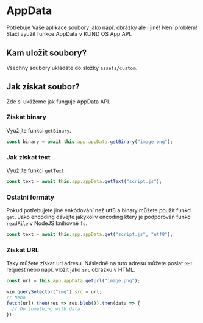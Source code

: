 # AppData

Potřebuje Vaše aplikace soubory jako např. obrázky ale i jiné! Není problém! Stačí využít funkce AppData v KLIND OS App API.

## Kam uložit soubory?

Všechny soubory ukládáte do složky `assets/custom`.

## Jak získat soubor?

Zde si ukážeme jak funguje AppData API.

### Získat binary

Využijte funkci `getBinary`.

```javascript
const binary = await this.app.appData.getBinary("image.png");
```

### Jak získat text

Využijte funkci `getText`.

```javascript
const text = await this.app.appData.getText("script.js");
```

### Ostatní formáty

Pokud potřebujete jiné enkódování než utf8 a binary můžete použít funkci `get`. Jako encoding dávejte jakýkoliv encoding který je podporován funkcí `readFile` v NodeJS knihovně `fs`.

```javascript
const text = await this.app.appData.get("script.js", "utf8");
```

### Získat URL

Taky můžete získat url adresu. Následně na tuto adresu můžete poslat `GET` request nebo např. vložit jako `src` obrázku v HTML.

```javascript
const url = this.app.appData.getUrl("image.png");

win.querySelector("img").src = url;
// Nebo
fetch(url).then(res => res.blob()).then(data => {
  // Do something with data
})
```
